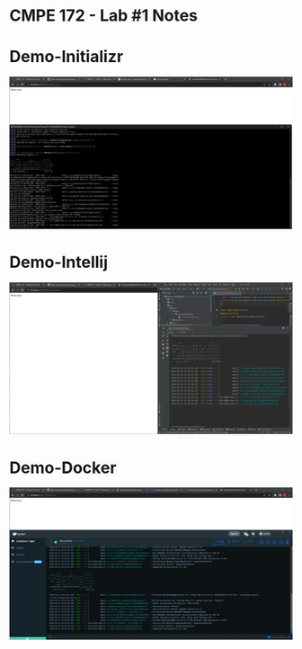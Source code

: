 # CMPE 172 - Lab #1 Notes
# Demo-Initializr
![Demo-Initializr](./demo-initializer-screenshot.jpg)
# Demo-Intellij
![Demo-intellij](./demo-intellij-screenshot.jpg)
# Demo-Docker
![Demo-Docker](./demo-docker-screenshot.jpg)